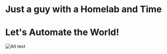 # **Just a guy with a Homelab and Time**
#  **Let's Automate the World!**
![Alt text](Foxtrotatwrk.png)


